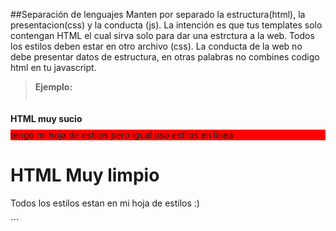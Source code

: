 ##Separación de lenguajes
Manten por separado la estructura(html), la presentacion(css) y la conducta (js). La intención es que tus templates solo contengan HTML el cual sirva solo para dar una estrctura a la web. Todos los estilos deben estar en otro archivo (css). La conducta de la web no debe presentar datos de estructura, en otras palabras no combines codigo html en tu javascript.

>**Ejemplo:**
>```html
<!-- No recomendado -->
<!DOCTYPE html>
<title>HTML sucio</title>
<link rel="stylesheet" href="estilo1.css" media="screen">
<link rel="stylesheet" href="grilla.css" media="screen">
<h1 style="font-size: 1em;">HTML muy sucio</h1>
<div style="background:red;">tengo mi hoja de estilos pero igual uso estilos en linea</div>
<script>
function alertarqueyacargo(){
	alert('la pagina termino de cargar');
}
</script>
<!-- Recomendado -->
<!DOCTYPE html>
<title>HTML Limpio</title>
<link rel="stylesheet" href="base.css">
<h1>HTML Muy limpio</h1>
<p>Todos los estilos estan en mi hoja de estilos :) </p>
<script src="funciones.js"></script>
```